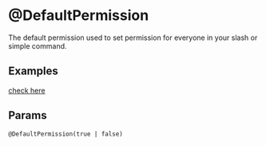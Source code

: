 # @DefaultPermission

The default permission used to set permission for everyone in your slash or simple command.

## Examples

[check here](/discord.ts/decorators/permission.html)

## Params

`@DefaultPermission(true | false)`
